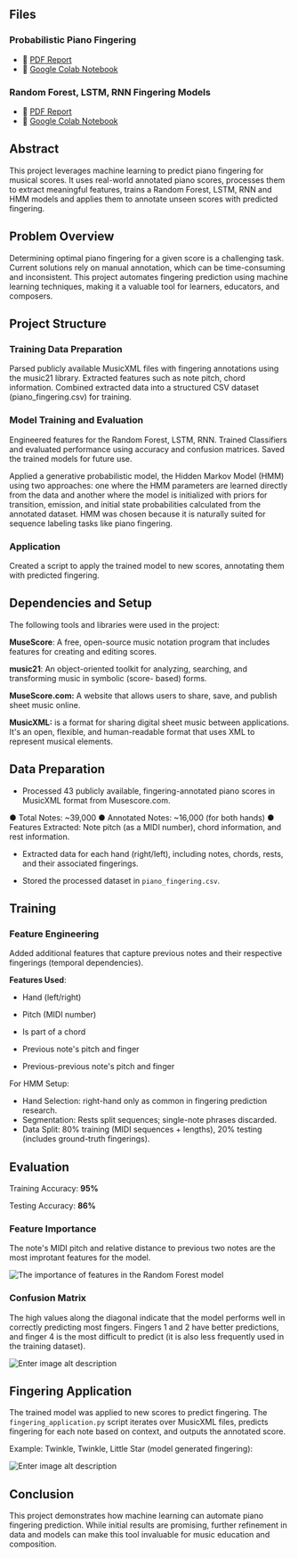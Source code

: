 ## Files

### Probabilistic Piano Fingering
- 📄 [PDF Report](https://github.com/Anastasia1707/piano-fingering/blob/main/Probabilistic%20Piano%20Fingering%20.pdf)
- 📓 [Google Colab Notebook](https://colab.research.google.com/drive/10XxhJ5FAuUE5TBYMddlNz81ZdxbGJGwP#scrollTo=GOW5yR6KzMgy)

### Random Forest, LSTM, RNN Fingering Models
- 📄 [PDF Report](https://github.com/Anastasia1707/piano-fingering/blob/main/Predicting%20Piano%20Fingering.pdf)
- 📓 [Google Colab Notebook](https://colab.research.google.com/drive/1m4A6lOAbkHcj9SLFnic1hkWiV0W7-ixS#scrollTo=JzTTIEkJ27IQ)




## Abstract

This project leverages machine learning to predict piano fingering for musical scores. It uses real-world annotated piano scores, processes them to extract meaningful features, trains a Random Forest, LSTM, RNN and HMM models and applies them to annotate unseen scores with predicted fingering.


## Problem Overview

Determining optimal piano fingering for a given score is a challenging task. Current solutions rely on manual annotation, which can be time-consuming and inconsistent. This project automates fingering prediction using machine learning techniques, making it a valuable tool for learners, educators, and composers.


## Project Structure

### Training Data Preparation

Parsed publicly available MusicXML files with fingering annotations using the music21 library. Extracted features such as note pitch, chord information. Combined extracted data into a structured CSV dataset (piano_fingering.csv) for training.

### Model Training and Evaluation

Engineered features for the Random Forest, LSTM, RNN. Trained Classifiers and evaluated performance using accuracy and confusion matrices. Saved the trained models for future use.

Applied a generative probabilistic model, the Hidden Markov Model (HMM) using two approaches: one where the HMM parameters are learned directly from the data and another where the model is initialized with priors for transition, emission, and initial state probabilities calculated from the annotated dataset. HMM was chosen because it is naturally suited for sequence labeling tasks like piano fingering. 

### Application

Created a script to apply the trained model to new scores, annotating them with predicted fingering.


## Dependencies and Setup

The following tools and libraries were used in the project:

**MuseScore**: A free, open-source music notation program that includes features for creating and editing scores.

**music21**: An object-oriented toolkit for analyzing, searching, and transforming music in symbolic (score- based) forms.

**MuseScore.com:** A website that allows users to share, save, and publish sheet music online.

**MusicXML:** is a format for sharing digital sheet music between applications. It's an open, flexible, and human-readable format that uses XML to represent musical elements. 


## Data Preparation

- Processed 43 publicly available, fingering-annotated piano scores in MusicXML format from Musescore.com.

●	Total Notes: ~39,000
●	Annotated Notes: ~16,000 (for both hands)
●	Features Extracted: Note pitch (as a MIDI number), chord information, and rest information.

- Extracted data for each hand (right/left), including notes, chords, rests, and their associated fingerings.

- Stored the processed dataset in `piano_fingering.csv`.



## Training

### Feature Engineering
 Added additional features that capture previous notes and their respective fingerings (temporal dependencies).

**Features Used**:

- Hand (left/right)

- Pitch (MIDI number)

- Is part of a chord

- Previous note's pitch and finger

- Previous-previous note's pitch and finger


For HMM Setup:

- Hand Selection: right-hand only as common in fingering prediction research.
- Segmentation: Rests split sequences; single-note phrases discarded.
- Data Split: 80% training (MIDI sequences + lengths), 20% testing (includes ground-truth fingerings).


## Evaluation

Training Accuracy: **95%**

Testing Accuracy: **86%**

### Feature Importance
The note's MIDI pitch and relative distance to previous two notes are the most improtant features for the model.

![The importance of features in the Random Forest model](img/importances.png)

### Confusion Matrix

The high values along the diagonal indicate that the model performs well in correctly predicting most fingers. Fingers 1 and 2 have better predictions, and finger 4 is the most difficult to predict (it is also less frequently used in the training dataset). 

![Enter image alt description](img/cm.png)



## **Fingering Application**

The trained model was applied to new scores to predict fingering. The `fingering_application.py` script iterates over MusicXML files, predicts fingering for each note based on context, and outputs the annotated score.

Example: Twinkle, Twinkle, Little Star (model generated fingering):

![Enter image alt description](img/twinkle_with_fingering.png)



## **Conclusion**

This project demonstrates how machine learning can automate piano fingering prediction. While initial results are promising, further refinement in data and models can make this tool invaluable for music education and composition.



